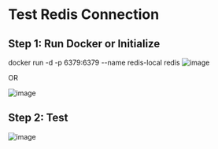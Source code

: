 # Test Redis Connection

## Step 1: Run Docker or Initialize

docker run -d -p 6379:6379 --name redis-local redis
![image](https://github.com/user-attachments/assets/ef4a8593-d635-4be4-8ee5-d640811d4564)

OR

![image](https://github.com/user-attachments/assets/202cbc1a-afb2-4168-92ca-e0c055c7d13b)



## Step 2: Test

![image](https://github.com/user-attachments/assets/5b321b3d-a3d5-4b09-b3db-7fb0b03ba667)
